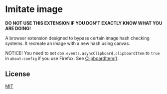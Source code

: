 # Imitate image

**DO NOT USE THIS EXTENSION IF YOU DON'T EXACTLY KNOW WHAT YOU ARE DOING!**

A browser extension designed to bypass certain image hash checking systems. It recreate an image with a new hash using canvas.

NOTICE! You need to set `dom.events.asyncClipboard.clipboardItem` to `true` in `about:config` if you use Firefox. See [ClipboardItem()](https://developer.mozilla.org/en-US/docs/Web/API/ClipboardItem/ClipboardItem).

## License

[MIT](LICENSE)
